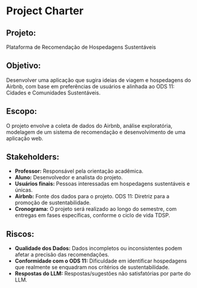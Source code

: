 # Project Charter

##  Projeto:
Plataforma de Recomendação de Hospedagens Sustentáveis
## Objetivo:
Desenvolver uma aplicação que sugira ideias de viagem e hospedagens do Airbnb, com base em preferências de usuários e alinhada ao ODS 11: Cidades e Comunidades Sustentáveis.
## Escopo:
O projeto envolve a coleta de dados do Airbnb, análise exploratória, modelagem de um sistema de recomendação e desenvolvimento de uma aplicação web.

## Stakeholders:
- **Professor:** Responsável pela orientação acadêmica.
- **Aluno:** Desenvolvedor e analista do projeto.
- **Usuários finais:** Pessoas interessadas em hospedagens sustentáveis e únicas.
- **Airbnb:** Fonte dos dados para o projeto.
ODS 11: Diretriz para a promoção de sustentabilidade.
- **Cronograma:** O projeto será realizado ao longo do semestre, com entregas em fases específicas, conforme o ciclo de vida TDSP.

## Riscos:
- **Qualidade dos Dados:** Dados incompletos ou inconsistentes podem afetar a precisão das recomendações.
- **Conformidade com o ODS 11:** Dificuldade em identificar hospedagens que realmente se enquadram nos critérios de sustentabilidade.
- **Respostas do LLM:** Respostas/sugestões não satisfatórias por parte do LLM.